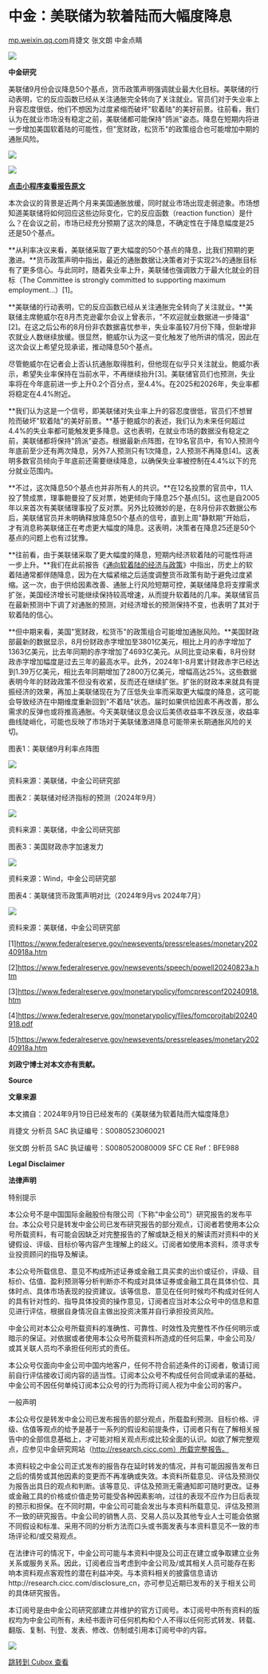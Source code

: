 中金：美联储为软着陆而大幅度降息
================

[mp.weixin.qq.com](https://mp.weixin.qq.com/s/exvSvhodQZ2nXJB1lxWavA)肖捷文 张文朗 中金点睛

![](https://cubox.pro/c/filters:no_upscale()?imageUrl=https%3A%2F%2Fmmbiz.qpic.cn%2Fmmbiz_gif%2FfzHRVN3sYsicmoVBv4D0mPib68kWJVkDjnEM91ZO46IRCPDfIfFpMEn2BoxwUa2fguPicQ4WwvNibdnOL4IqZj4XTA%2F640%3Fwx_fmt%3Dgif)


**中金研究**


美联储9月份会议降息50个基点，货币政策声明强调就业最大化目标。美联储的行动表明，它的反应函数已经从关注通胀完全转向了关注就业。官员们对于失业率上升容忍度很低，他们不想因为过度紧缩而破坏"软着陆"的美好前景。往前看，我们认为在就业市场没有稳定之前，美联储都可能保持"鸽派"姿态。降息在短期内将进一步增加美国软着陆的可能性，但"宽财政，松货币"的政策组合也可能增加中期的通胀风险。


![](https://cubox.pro/c/filters:no_upscale()?imageUrl=https%3A%2F%2Fmmbiz.qpic.cn%2Fsz_mmbiz_gif%2FfzHRVN3sYs8IexaUO9iamyQJ2pJtTM41DfnLFkmWU4shrbPpUx9SZY9Sj2U2sGEGBa26FNNbcfo98MdNsPuwQiaw%2F640%3Fwx_fmt%3Dgif%26from%3Dappmsg)


![](https://cubox.pro/c/filters:no_upscale()?imageUrl=https%3A%2F%2Fmmbiz.qpic.cn%2Fsz_mmbiz_jpg%2FfzHRVN3sYs8IexaUO9iamyQJ2pJtTM41DZEUYFibb1psQ2DLEbJhUn8traBphgvyU5V5LSUGibcPXwl4zdEewA7eQ%2F640%3Fwx_fmt%3Djpeg%26from%3Dappmsg)

**[点击小程序查看报告原文]()**


本次会议的背景是近两个月来美国通胀放缓，同时就业市场出现走弱迹象。市场想知道美联储将如何回应这些边际变化，它的反应函数（reaction function）是什么？在会议之前，市场已经充分预期了这次的降息，不确定性在于降息幅度是25还是50个基点。

**从利率决议来看，美联储采取了更大幅度的50个基点的降息，比我们预期的更激进。**货币政策声明中指出，最近的通胀数据让决策者对于实现2%的通胀目标有了更多信心。与此同时，随着失业率上升，美联储也强调致力于最大化就业的目标（The Committee is strongly committed to supporting maximum employment...）\[1\]。

**美联储的行动表明，它的反应函数已经从关注通胀完全转向了关注就业。**美联储主席鲍威尔在8月杰克逊霍尔会议上曾表示，"不欢迎就业数据进一步降温"\[2\]。在这之后公布的8月份非农数据喜忧参半，失业率虽较7月份下降，但新增非农就业人数继续放缓。很显然，鲍威尔认为这一变化触发了他所讲的情况，因此在这次会议上希望兑现承诺，推动降息50个基点。

尽管鲍威尔在记者会上否认抗通胀取得胜利，但他现在似乎只关注就业。鲍威尔表示，希望失业率保持在当前水平，不再继续抬升\[3\]。美联储官员们也预测，失业率将在今年底前进一步上升0.2个百分点，至4.4%。在2025和2026年，失业率都将稳定在4.4%附近。

**我们认为这是一个信号，即美联储对失业率上升的容忍度很低，官员们不想冒险而破坏"软着陆"的美好前景。**基于鲍威尔的表述，我们认为未来任何超过4.4%的失业率都可能触发更多降息。这也表明，在就业市场的数据没有稳定之前，美联储都将保持"鸽派"姿态。根据最新点阵图，在19名官员中，有10人预测今年底前至少还有两次降息，另外7人预测只有1次降息，2人预测不再降息\[4\]。这表明多数官员倾向于年底前还需要继续降息，以确保失业率被控制在4.4%以下的充分就业范围内。

**不过，这次降息50个基点也并非所有人的共识。**在12名投票的官员中，11人投了赞成票，理事鲍曼投了反对票，她更倾向于降息25个基点\[5\]。这也是自2005年以来首次有美联储理事投了反对票。另外比较微妙的是，在8月份非农数据公布后，美联储官员并未明确释放降息50个基点的信号，直到上周"静默期"开始后，才有消息称美联储正在考虑更大幅度的降息。这表明，决策者在降息25还是50个基点的问题上也有过犹豫。

**往前看，由于美联储采取了更大幅度的降息，短期内经济软着陆的可能性将进一步上升。**我们在此前报告《[通向软着陆的经济与政策](http://mp.weixin.qq.com/s?__biz=MzI3MDMzMjg0MA==&mid=2247744292&idx=1&sn=41879221fe4af280d07570fc0c5f3f38&chksm=eadfdde3dda854f544455099235065d2e3204ef4442cfae70066aa44b645e54f0a6b3eac1d90&scene=21#wechat_redirect)》中指出，历史上的软着陆通常都伴随降息，因为在大幅紧缩之后适度调整货币政策有助于避免过度紧缩。这一次，由于供给因素改善、通胀上行风险短期可控，美联储降息将支撑需求扩张，美国经济增长可能继续保持较高增速，从而提升软着陆的几率。美联储官员在最新预测中下调了对通胀的预测，对经济增长的预测保持不变，也表明了其对于软着陆的信心。

**但中期来看，美国"宽财政，松货币"的政策组合可能增加通胀风险。**美国财政部最新的数据显示，8月份财政赤字增加至3801亿美元，相比上月的赤字增加了1363亿美元，比去年同期的赤字增加了4693亿美元。从同比变动来看，8月份财政赤字增加幅度是过去三年的最高水平。此外，2024年1-8月累计财政赤字已经达到1.39万亿美元，相比去年同期增加了2800万亿美元，增幅高达25%。这些数据表明今年的财政政策不但没有收紧，反而还在继续扩张。扩张的财政本来就具有提振经济的效果，再加上美联储现在为了压低失业率而采取更大幅度的降息，这可能会导致经济在中期维度重新回到"不着陆"状态。届时如果供给因素不再改善，那么需求的反弹也或将推高通胀。今天美联储议息会议后美债收益率不跌反涨，收益率曲线陡峭化，可能也反映了市场对于美联储激进降息可能带来长期通胀风险的关切。


图表1：美联储9月利率点阵图


![](https://cubox.pro/c/filters:no_upscale()?imageUrl=https%3A%2F%2Fmmbiz.qpic.cn%2Fsz_mmbiz_png%2FfzHRVN3sYs8IexaUO9iamyQJ2pJtTM41DAngrThrSHaeNyLiaYcWQbKNGlYvgvTFiapTKl4I6Ap5CDHjCzQ3lIibibw%2F640%3Fwx_fmt%3Dpng%26from%3Dappmsg)


资料来源：美联储，中金公司研究部


图表2：美联储对经济指标的预测（2024年9月）


![](https://cubox.pro/c/filters:no_upscale()?imageUrl=https%3A%2F%2Fmmbiz.qpic.cn%2Fsz_mmbiz_png%2FfzHRVN3sYs8IexaUO9iamyQJ2pJtTM41DGsmMmSCia6wNPrCGvP1fZgiaCf8U1P7OWV1qpIIMVicUE3N2z9CyjgcSQ%2F640%3Fwx_fmt%3Dpng%26from%3Dappmsg)


资料来源：美联储，中金公司研究部


图表3：美国财政赤字加速发力


![](https://cubox.pro/c/filters:no_upscale()?imageUrl=https%3A%2F%2Fmmbiz.qpic.cn%2Fsz_mmbiz_png%2FfzHRVN3sYs8IexaUO9iamyQJ2pJtTM41Dhv5hU7OLGagPaoPQFx2LF12QMaEDaJkiaIsuBK3ibREEibefU6AiaiaHGPA%2F640%3Fwx_fmt%3Dpng%26from%3Dappmsg)


资料来源：Wind，中金公司研究部


图表4：美联储货币政策声明对比（2024年9月vs 2024年7月）


![](https://cubox.pro/c/filters:no_upscale()?imageUrl=https%3A%2F%2Fmmbiz.qpic.cn%2Fsz_mmbiz_png%2FfzHRVN3sYs8IexaUO9iamyQJ2pJtTM41DDnBiaHaWqFysdR3pib8IcDSQAOnkV23WVp9hfxlaEAwplPz33JSlCrcg%2F640%3Fwx_fmt%3Dpng%26from%3Dappmsg)


资料来源：美联储，中金公司研究部


\[1\]https://www.federalreserve.gov/newsevents/pressreleases/monetary20240918a.htm

\[2\]https://www.federalreserve.gov/newsevents/speech/powell20240823a.htm

\[3\]https://www.federalreserve.gov/monetarypolicy/fomcpresconf20240918.htm

\[4\]https://www.federalreserve.gov/monetarypolicy/files/fomcprojtabl20240918.pdf

\[5\]https://www.federalreserve.gov/newsevents/pressreleases/monetary20240918a.htm

**刘政宁博士对本文亦有贡献。**


**Source**


**文章来源**


本文摘自：2024年9月19日已经发布的《美联储为软着陆而大幅度降息》

肖捷文 分析员 SAC 执证编号：S0080523060021

张文朗 分析员 SAC 执证编号：S0080520080009 SFC CE Ref：BFE988


**Legal Disclaimer**


**法律声明**


特别提示

本公众号不是中国国际金融股份有限公司（下称"中金公司"）研究报告的发布平台。本公众号只是转发中金公司已发布研究报告的部分观点，订阅者若使用本公众号所载资料，有可能会因缺乏对完整报告的了解或缺乏相关的解读而对资料中的关键假设、评级、目标价等内容产生理解上的歧义。订阅者如使用本资料，须寻求专业投资顾问的指导及解读。

本公众号所载信息、意见不构成所述证券或金融工具买卖的出价或征价，评级、目标价、估值、盈利预测等分析判断亦不构成对具体证券或金融工具在具体价位、具体时点、具体市场表现的投资建议。该等信息、意见在任何时候均不构成对任何人的具有针对性的、指导具体投资的操作意见，订阅者应当对本公众号中的信息和意见进行评估，根据自身情况自主做出投资决策并自行承担投资风险。

中金公司对本公众号所载资料的准确性、可靠性、时效性及完整性不作任何明示或暗示的保证。对依据或者使用本公众号所载资料所造成的任何后果，中金公司及/或其关联人员均不承担任何形式的责任。

本公众号仅面向中金公司中国内地客户，任何不符合前述条件的订阅者，敬请订阅前自行评估接收订阅内容的适当性。订阅本公众号不构成任何合同或承诺的基础，中金公司不因任何单纯订阅本公众号的行为而将订阅人视为中金公司的客户。

一般声明

本公众号仅是转发中金公司已发布报告的部分观点，所载盈利预测、目标价格、评级、估值等观点的给予是基于一系列的假设和前提条件，订阅者只有在了解相关报告中的全部信息基础上，才可能对相关观点形成比较全面的认识。如欲了解完整观点，应参见中金研究网站（http://research.cicc.com）所载完整报告。

本资料较之中金公司正式发布的报告存在延时转发的情况，并有可能因报告发布日之后的情势或其他因素的变更而不再准确或失效。本资料所载意见、评估及预测仅为报告出具日的观点和判断。该等意见、评估及预测无需通知即可随时更改。证券或金融工具的价格或价值走势可能受各种因素影响，过往的表现不应作为日后表现的预示和担保。在不同时期，中金公司可能会发出与本资料所载意见、评估及预测不一致的研究报告。中金公司的销售人员、交易人员以及其他专业人士可能会依据不同假设和标准、采用不同的分析方法而口头或书面发表与本资料意见不一致的市场评论和/或交易观点。

在法律许可的情况下，中金公司可能与本资料中提及公司正在建立或争取建立业务关系或服务关系。因此，订阅者应当考虑到中金公司及/或其相关人员可能存在影响本资料观点客观性的潜在利益冲突。与本资料相关的披露信息请访http://research.cicc.com/disclosure_cn，亦可参见近期已发布的关于相关公司的具体研究报告。

本订阅号是由中金公司研究部建立并维护的官方订阅号。本订阅号中所有资料的版权均为中金公司所有，未经书面许可任何机构和个人不得以任何形式转发、转载、翻版、复制、刊登、发表、修改、仿制或引用本订阅号中的内容。


![](https://cubox.pro/c/filters:no_upscale()?imageUrl=https%3A%2F%2Fmmbiz.qpic.cn%2Fsz_mmbiz_jpg%2FfzHRVN3sYs8IexaUO9iamyQJ2pJtTM41DUGnIibTBJn4uMvaSl6YhibsNsV6nkCOmPP6icsTuErR2n5cGKNzBZgS6Q%2F640%3Fwx_fmt%3Djpeg%26from%3Dappmsg)


[跳转到 Cubox 查看](https://cubox.pro/my/card?id=7236271261209332290)
